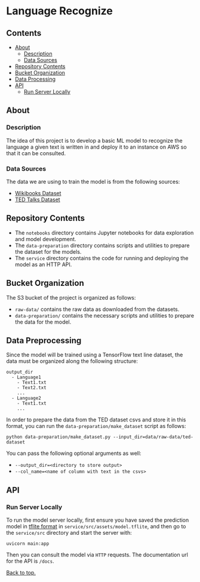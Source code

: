 # Language Recognize

## Contents
- [About](#about)
  - [Description](#description)
  - [Data Sources](#data-sources)
- [Repository Contents](#repository-contents)
- [Bucket Organization](#bucket-organization)
- [Data Processing](#data-preprocessing)
- [API](#api)
  - [Run Server Locally](#run-server-locally)

## About

### Description
The idea of this project is to develop a basic ML model to recognize the language a given
text is written in and deploy it to an instance on AWS so that it can be consulted.

### Data Sources
The data we are using to train the model is from the following sources:
- [Wikibooks Dataset](https://www.kaggle.com/dhruvildave/wikibooks-dataset)
- [TED Talks Dataset](https://www.kaggle.com/miguelcorraljr/ted-ultimate-dataset)

## Repository Contents
- The `notebooks` directory contains Jupyter notebooks for data exploration and model development. 
- The `data-preparation` directory contains scripts and utilities to prepare the dataset for
  the models.
- The `service` directory contains the code for running and deploying the model as an HTTP API.

## Bucket Organization
The S3 bucket of the project is organized as follows:
- `raw-data/` contains the raw data as downloaded from the datasets.
- `data-preparation/` contains the necessary scripts and utilities to prepare the data for the model.

## Data Preprocessing
Since the model will be trained using a TensorFlow text line dataset, the data must be organized along
the following structure:
```
output_dir
  - Language1
    - Text1.txt
    - Text2.txt
    ...
  - Language2
    - Text1.txt
    ...
```
In order to prepare the data from the TED dataset csvs and store it in this format, you can run
the `data-preparation/make_dataset` script as follows:
```shell
python data-preparation/make_dataset.py --input_dir=data/raw-data/ted-dataset
```
You can pass the following optional arguments as well:
- `--output_dir=<directory to store output>`
- `--col_name=<name of column with text in the csvs>`

## API

### Run Server Locally
To run the model server locally, first ensure you have saved the prediction model in
[tflite format](https://www.tensorflow.org/lite/guide) in `service/src/assets/model.tflite`,
and then go to the `service/src` directory and start the server with:
```shell
uvicorn main:app
```
Then you can consult the model via `HTTP` requests. The documentation url for the API is
`/docs`.

[Back to top.](#language-recognize)
